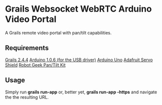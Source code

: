 Grails Websocket WebRTC Arduino Video Portal
============================================
A Grails remote video portal with pan/tilt capabilities.

Requirements
------------
[Grails 2.4.4](https://grails.org)
[Arduino 1.0.6 (for the USB driver)](http://arduino.cc/en/Main/Software)
[Arduino Uno](http://www.adafruit.com/products/50)
[Adafruit Servo Shield](http://www.adafruit.com/products/1411)
[Robot Geek Pan/Tilt Kit](http://www.trossenrobotics.com/robotgeek-pantilt.aspx)

Usage
-----
Simply run **grails run-app** or, better yet, **grails run-app -https** and navigate the the resulting URL.